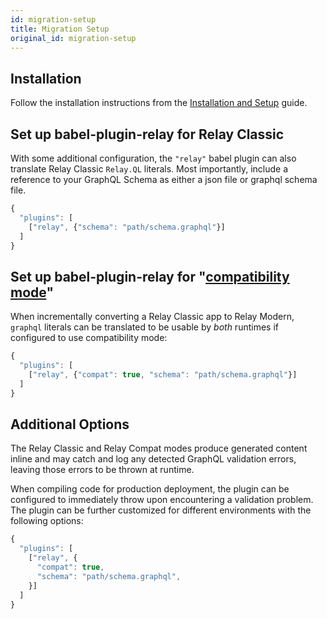 ```yaml
---
id: migration-setup
title: Migration Setup
original_id: migration-setup
---
```

## Installation

Follow the installation instructions from the [Installation and Setup](Introduction-InstallationAndSetup.md) guide.

## Set up babel-plugin-relay for Relay Classic

With some additional configuration, the `"relay"` babel plugin can also translate
Relay Classic `Relay.QL` literals. Most importantly, include a reference to your GraphQL Schema as either a json file or graphql schema file.

```javascript
{
  "plugins": [
    ["relay", {"schema": "path/schema.graphql"}]
  ]
}
```

## Set up babel-plugin-relay for "[compatibility mode](Modern-RelayCompat.md)"

When incrementally converting a Relay Classic app to Relay Modern, `graphql`
literals can be translated to be usable by _both_ runtimes if configured to use
compatibility mode:

```javascript
{
  "plugins": [
    ["relay", {"compat": true, "schema": "path/schema.graphql"}]
  ]
}
```

## Additional Options

The Relay Classic and Relay Compat modes produce generated content inline and may
catch and log any detected GraphQL validation errors, leaving those errors to be
thrown at runtime.

When compiling code for production deployment, the plugin can be configured to immediately throw upon encountering a validation problem. The plugin can be further customized for different environments with the following options:

```javascript
{
  "plugins": [
    ["relay", {
      "compat": true,
      "schema": "path/schema.graphql",
    }]
  ]
}
```
